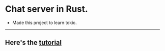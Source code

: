 # Chat server in Rust.
- Made this project to learn tokio.
---
## Here's the [tutorial](https://www.youtube.com/watch?v=Iapc-qGTEBQ&pp=ygUOdG9raW8gdHV0b3JpYWw%3D)
